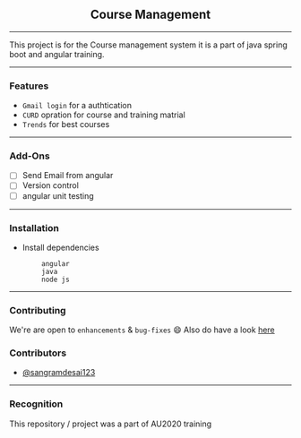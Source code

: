 <h2 align="center">Course Management</h2>

------------------------------------------

This project is for the Course management system it is a part of java spring boot and angular training.

------------------------------------------
### Features

- `Gmail login` for a authtication
- `CURD` opration for course and training matrial
- `Trends` for best courses

------------------------------------------

### Add-Ons

- [ ] Send Email from angular
- [ ] Version control
- [ ] angular unit testing

------------------------------------------

### Installation

* Install dependencies
```
        angular
        java
        node js
```


------------------------------------------
### Contributing

 We're are open to `enhancements` & `bug-fixes` :smile: Also do have a look [here](./CONTRIBUTING.md)

### Contributors

- [@sangramdesai123](https://github.com/sangramdesai123)

------------------------------------------
### Recognition

This repository / project was a part of AU2020 training
